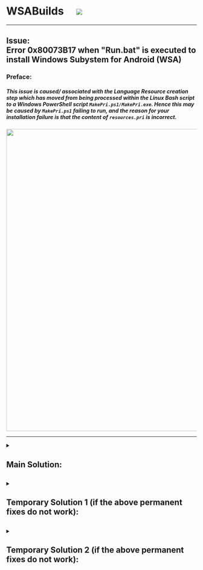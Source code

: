 # WSABuilds &nbsp; &nbsp; <img src="https://img.shields.io/github/downloads/MustardChef/WSABuilds/total?label=Total%20Downloads&style=for-the-badge"/> &nbsp; 

---
## Issue: </br> Error 0x80073B17 when "Run.bat" is executed to install Windows Subystem for Android (WSA)
### Preface:
##### This issue is caused/ associated with the Language Resource creation step which has moved from being processed within the Linux Bash script to a Windows PowerShell script ``MakePri.ps1/MakePri.exe``. Hence this may be caused by ``MakePri.ps1`` failing to run, and the reason for your installation failure is that the content of ``resources.pri`` is incorrect.

<img src="https://user-images.githubusercontent.com/68516357/227787886-ab415c59-38b5-481a-ac16-65d8fed67c81.png" style="width: 800px;"/>  

---

<details>     
   <summary><h2>Main Solution:<h2></summary>

#### This issue should have been fix as of the latest builds on the WSABuild release (2302.40000.8.0) and [this commit](https://github.com/LSPosed/MagiskOnWSALocal/commit/975bdcf4d82ef6fbca53ad5b7ea20380fcd94fdd) for [MagiskOnWSALocal](https://github.com/LSPosed/MagiskOnWSALocal/) 

#### Make sure that you delete the extracted WSA folder and download the latest build from [Releases](https://github.com/MustardChef/WSABuilds/releases). Or make sure to reclone the [MagiskOnWSALocal Repo](https://github.com/LSPosed/MagiskOnWSALocal/) and rebuild. If the issue still persists, report this in [the GitHub Issues of this repo](https://github.com/MustardChef/WSABuilds/issues or to the [Github Issues of the MagiskOnWSALocal Repo](https://github.com/LSPosed/MagiskOnWSALocal/issues)
     
</details>     



<details>     
   <summary><h2>Temporary Solution 1 (if the above permanent fixes do not work):<h2></summary>

---
### If you don't need localization and only English for WSA Settings you can follow the steps below
1. You'll will need to delete the folder for this failed installation and regenerate it (rebuild and reextract)
2. Delete ``resources.pri`` before running the install script, ``Run.bat or Install.ps1``
3. Delete it form filelist.txt to skip the check

---

</details>
     
<details>     
   <summary><h2>Temporary Solution 2 (if the above permanent fixes do not work):<h2></summary>

---
### If you do need localization and language other than English for WSA Settings you can follow the steps below:
### Get the latest build with Language resources already merged and follow the normal [installtion process](https://github.com/MustardChef/WSABuilds#--installation):
   
   <img src="https://upload.wikimedia.org/wikipedia/commons/e/e6/Windows_11_logo.svg" style="width: 200px;"/>
   
   [![](https://img.shields.io/badge/Windows%20Subsystem%20For%20Android%3A%202301.40000.7.0-Download%20x64-blueviolet?style=for-the-badge&logo=windows11)](https://github.com/MustardChef/WSABuilds/releases/tag/Windows_11_2301.40000.7.0)
   
   [![](https://img.shields.io/badge/Windows%20Subsystem%20For%20Android%3A%202301.40000.7.0-Download%20arm64-800040?style=for-the-badge&logo=windows11)](https://github.com/MustardChef/WSABuilds/releases/tag/Windows_11_2301.40000.7.0_arm64)

   <img src="https://upload.wikimedia.org/wikipedia/commons/0/05/Windows_10_Logo.svg" style="width: 200px;"/>
   
   [![](https://img.shields.io/badge/Windows%20Subsystem%20For%20Android%3A%202301.40000.7.0-Download%20x64%20-9cf?style=for-the-badge&logo=windows)](https://github.com/MustardChef/WSABuilds/releases/tag/Windows_10_2301.40000.7.0)
---
     
</details> 


